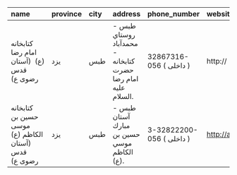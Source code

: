 | name                                                | province   | city   | address                                                     | phone_number              | website              |
|:----------------------------------------------------|:-----------|:-------|:------------------------------------------------------------|:--------------------------|:---------------------|
| كتابخانه امام رضا (ع)  (آستان قدس رضوی ع)           | یزد        | طبس    | طبس - روستاي محمدآباد - كتابخانه حضرت امام رضا عليه السلام. | 32867316-056 ( داخلی  )   | http://              |
| كتابخانه حسين بن موسی الكاظم (ع) (آستان قدس رضوی ع) | یزد        | طبس    | طبس - آستان مبارك حسين بن موسي الكاظم (ع).                  | 3-32822200-056 ( داخلی  ) | http://aqlibrary.org |